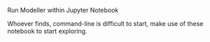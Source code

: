 Run Modeller within Jupyter Notebook


Whoever finds, command-line is difficult to start, make use of these notebook to start exploring.
